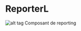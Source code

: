 # ReporterL
![alt tag](https://travis-ci.org/houcemL/ReporterL.svg?branch=master)
Composant de reporting
